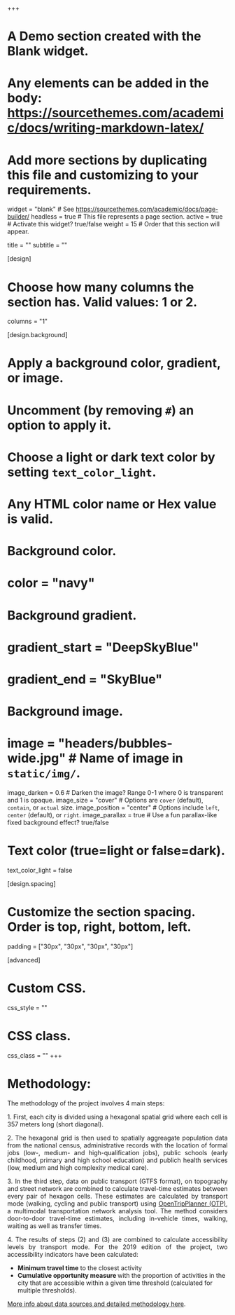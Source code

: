 +++
# A Demo section created with the Blank widget.
# Any elements can be added in the body: https://sourcethemes.com/academic/docs/writing-markdown-latex/
# Add more sections by duplicating this file and customizing to your requirements.

widget = "blank"  # See https://sourcethemes.com/academic/docs/page-builder/
headless = true  # This file represents a page section.
active = true  # Activate this widget? true/false
weight = 15  # Order that this section will appear.

title = ""
subtitle = ""

[design]
  # Choose how many columns the section has. Valid values: 1 or 2.
  columns = "1"

[design.background]
  # Apply a background color, gradient, or image.
  #   Uncomment (by removing `#`) an option to apply it.
  #   Choose a light or dark text color by setting `text_color_light`.
  #   Any HTML color name or Hex value is valid.

  # Background color.
  # color = "navy"
  
  # Background gradient.
  # gradient_start = "DeepSkyBlue"
  # gradient_end = "SkyBlue"
  
  # Background image.
  # image = "headers/bubbles-wide.jpg"  # Name of image in `static/img/`.
  image_darken = 0.6  # Darken the image? Range 0-1 where 0 is transparent and 1 is opaque.
  image_size = "cover"  #  Options are `cover` (default), `contain`, or `actual` size.
  image_position = "center"  # Options include `left`, `center` (default), or `right`.
  image_parallax = true  # Use a fun parallax-like fixed background effect? true/false

  # Text color (true=light or false=dark).
  text_color_light = false

[design.spacing]
  # Customize the section spacing. Order is top, right, bottom, left.
  padding = ["30px", "30px", "30px", "30px"]

[advanced]
 # Custom CSS. 
 css_style = ""
 
 # CSS class.
 css_class = ""
+++

# Methodology:

The methodology of the project involves 4 main  steps:

<p align="justify">
 1. First, each city is divided using a hexagonal spatial grid where each cell is 357 meters long (short diagonal). </p>

<p align="justify"> 
 2. The hexagonal grid is then used to spatially aggreagate population data from the national census, administrative records with the location of formal jobs (low-, medium- and high-qualification jobs), public schools (early childhood, primary and high school education) and publich health services (low, medium and high complexity medical care). </p>

<p align="justify"> 
 3. In the third step, data on public transport (GTFS format), on topography and street network are combined to calculate travel-time estimates between every pair of hexagon cells. These estimates are calculated by transport mode (walking, cycling and public transport) using <a href="https://www.opentripplanner.org/" target="_blank">OpenTripPlanner (OTP)</a>, a multimodal transportation network analysis tool. The method considers door-to-door travel-time estimates, including in-vehicle times, walking, waiting as well as transfer times.</p>

<p align="justify"> 
 4. The results of steps (2) and (3) are combined to calculate accessibility levels by transport mode. For the 2019 edition of the project, two accessibility indicators have been calculated: </p>

 * <strong>Minimum travel time</strong> to the closest activity
 * <strong>Cumulative opportunity measure </strong> with the proportion of activities in the city that are accessible within a given time threshold (calculated for multiple thresholds).

<a href="/acessooportunidades/en/publication/2019_td2535/">More info about data sources and detailed methodology here</a>.